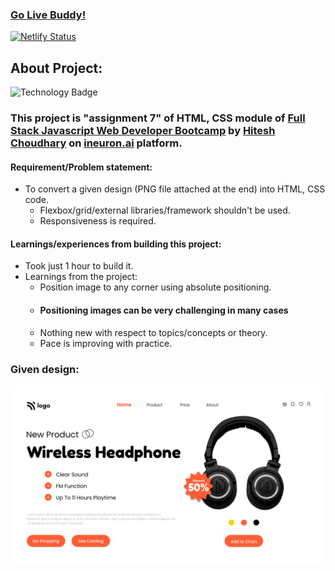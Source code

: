 ### [Go Live Buddy!](https://tushar-ojha-product-home-page.netlify.app/)

[![Netlify Status](https://api.netlify.com/api/v1/badges/08792b0d-05a4-4f99-97ad-0f08934f1468/deploy-status)](https://app.netlify.com/sites/tushar-ojha-web-design-landing-page/deploys)

## About Project: 
  ![Technology Badge](https://img.shields.io/badge/Technology-HTML%20%7C%20CSS-green)
  ### This project is "assignment 7" of HTML, CSS module of [Full Stack Javascript Web Developer Bootcamp](https://ineuron.ai/course/Full-Stack-Javascript-Web-Developer) by [Hitesh Choudhary](https://www.youtube.com/c/HiteshChoudharydotcom) on [ineuron.ai](https://ineuron.ai/) platform. 
  
  
#### Requirement/Problem statement: 
- To convert a given design (PNG file attached at the end) into HTML, CSS code.
    - Flexbox/grid/external libraries/framework shouldn't be used.
    - Responsiveness is required.

#### Learnings/experiences from building this project:
- Took just 1 hour to build it.
- Learnings from the project:
   - Position image to any corner using absolute positioning.
   - #### Positioning images can be very challenging in many cases
   - Nothing new with respect to topics/concepts or theory. 
   - Pace is improving with practice.
  
### Given design:
![Design Image](/Design.png)
 
